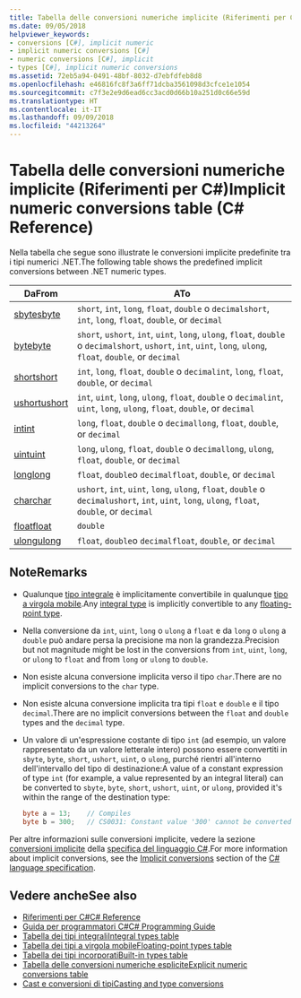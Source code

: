 ```yaml
---
title: Tabella delle conversioni numeriche implicite (Riferimenti per C#)
ms.date: 09/05/2018
helpviewer_keywords:
- conversions [C#], implicit numeric
- implicit numeric conversions [C#]
- numeric conversions [C#], implicit
- types [C#], implicit numeric conversions
ms.assetid: 72eb5a94-0491-48bf-8032-d7ebfdfeb8d8
ms.openlocfilehash: e46816fc8f3a6ff71dcba3561098d3cfce1e1054
ms.sourcegitcommit: c7f3e2e9d6ead6cc3acd0d66b10a251d0c66e59d
ms.translationtype: HT
ms.contentlocale: it-IT
ms.lasthandoff: 09/09/2018
ms.locfileid: "44213264"
---
```

# <a name="implicit-numeric-conversions-table-c-reference"></a><span data-ttu-id="e1e27-102">Tabella delle conversioni numeriche implicite (Riferimenti per C#)</span><span class="sxs-lookup"><span data-stu-id="e1e27-102">Implicit numeric conversions table (C# Reference)</span></span>

<span data-ttu-id="e1e27-103">Nella tabella che segue sono illustrate le conversioni implicite predefinite tra i tipi numerici .NET.</span><span class="sxs-lookup"><span data-stu-id="e1e27-103">The following table shows the predefined implicit conversions between .NET numeric types.</span></span>
  
|<span data-ttu-id="e1e27-104">Da</span><span class="sxs-lookup"><span data-stu-id="e1e27-104">From</span></span>|<span data-ttu-id="e1e27-105">A</span><span class="sxs-lookup"><span data-stu-id="e1e27-105">To</span></span>|  
|----------|--------|  
|[<span data-ttu-id="e1e27-106">sbyte</span><span class="sxs-lookup"><span data-stu-id="e1e27-106">sbyte</span></span>](sbyte.md)|<span data-ttu-id="e1e27-107">`short`, `int`, `long`, `float`, `double` o `decimal`</span><span class="sxs-lookup"><span data-stu-id="e1e27-107">`short`, `int`, `long`, `float`, `double`, or `decimal`</span></span>|  
|[<span data-ttu-id="e1e27-108">byte</span><span class="sxs-lookup"><span data-stu-id="e1e27-108">byte</span></span>](byte.md)|<span data-ttu-id="e1e27-109">`short`, `ushort`, `int`, `uint`, `long`, `ulong`, `float`, `double` o `decimal`</span><span class="sxs-lookup"><span data-stu-id="e1e27-109">`short`, `ushort`, `int`, `uint`, `long`, `ulong`, `float`, `double`, or `decimal`</span></span>|  
|[<span data-ttu-id="e1e27-110">short</span><span class="sxs-lookup"><span data-stu-id="e1e27-110">short</span></span>](short.md)|<span data-ttu-id="e1e27-111">`int`, `long`, `float`, `double` o `decimal`</span><span class="sxs-lookup"><span data-stu-id="e1e27-111">`int`, `long`, `float`, `double`, or `decimal`</span></span>|  
|[<span data-ttu-id="e1e27-112">ushort</span><span class="sxs-lookup"><span data-stu-id="e1e27-112">ushort</span></span>](ushort.md)|<span data-ttu-id="e1e27-113">`int`, `uint`, `long`, `ulong`, `float`, `double` o `decimal`</span><span class="sxs-lookup"><span data-stu-id="e1e27-113">`int`, `uint`, `long`, `ulong`, `float`, `double`, or `decimal`</span></span>|  
|[<span data-ttu-id="e1e27-114">int</span><span class="sxs-lookup"><span data-stu-id="e1e27-114">int</span></span>](int.md)|<span data-ttu-id="e1e27-115">`long`, `float`, `double` o `decimal`</span><span class="sxs-lookup"><span data-stu-id="e1e27-115">`long`, `float`, `double`, or `decimal`</span></span>|  
|[<span data-ttu-id="e1e27-116">uint</span><span class="sxs-lookup"><span data-stu-id="e1e27-116">uint</span></span>](uint.md)|<span data-ttu-id="e1e27-117">`long`, `ulong`, `float`, `double` o `decimal`</span><span class="sxs-lookup"><span data-stu-id="e1e27-117">`long`, `ulong`, `float`, `double`, or `decimal`</span></span>|  
|[<span data-ttu-id="e1e27-118">long</span><span class="sxs-lookup"><span data-stu-id="e1e27-118">long</span></span>](long.md)|<span data-ttu-id="e1e27-119">`float`, `double`o `decimal`</span><span class="sxs-lookup"><span data-stu-id="e1e27-119">`float`, `double`, or `decimal`</span></span>|  
|[<span data-ttu-id="e1e27-120">char</span><span class="sxs-lookup"><span data-stu-id="e1e27-120">char</span></span>](char.md)|<span data-ttu-id="e1e27-121">`ushort`, `int`, `uint`, `long`, `ulong`, `float`, `double` o `decimal`</span><span class="sxs-lookup"><span data-stu-id="e1e27-121">`ushort`, `int`, `uint`, `long`, `ulong`, `float`, `double`, or `decimal`</span></span>|  
|[<span data-ttu-id="e1e27-122">float</span><span class="sxs-lookup"><span data-stu-id="e1e27-122">float</span></span>](float.md)|`double`|  
|[<span data-ttu-id="e1e27-123">ulong</span><span class="sxs-lookup"><span data-stu-id="e1e27-123">ulong</span></span>](ulong.md)|<span data-ttu-id="e1e27-124">`float`, `double`o `decimal`</span><span class="sxs-lookup"><span data-stu-id="e1e27-124">`float`, `double`, or `decimal`</span></span>|  
  
## <a name="remarks"></a><span data-ttu-id="e1e27-125">Note</span><span class="sxs-lookup"><span data-stu-id="e1e27-125">Remarks</span></span>  

- <span data-ttu-id="e1e27-126">Qualunque [tipo integrale](integral-types-table.md) è implicitamente convertibile in qualunque [tipo a virgola mobile](floating-point-types-table.md).</span><span class="sxs-lookup"><span data-stu-id="e1e27-126">Any [integral type](integral-types-table.md) is implicitly convertible to any [floating-point type](floating-point-types-table.md).</span></span>

- <span data-ttu-id="e1e27-127">Nella conversione da `int`, `uint`, `long` o `ulong` a `float` e da `long` o `ulong` a `double` può andare persa la precisione ma non la grandezza.</span><span class="sxs-lookup"><span data-stu-id="e1e27-127">Precision but not magnitude might be lost in the conversions from `int`, `uint`, `long`, or `ulong` to `float` and from `long` or `ulong` to `double`.</span></span>  
  
- <span data-ttu-id="e1e27-128">Non esiste alcuna conversione implicita verso il tipo `char`.</span><span class="sxs-lookup"><span data-stu-id="e1e27-128">There are no implicit conversions to the `char` type.</span></span>  
  
- <span data-ttu-id="e1e27-129">Non esiste alcuna conversione implicita tra tipi `float` e `double` e il tipo `decimal`.</span><span class="sxs-lookup"><span data-stu-id="e1e27-129">There are no implicit conversions between the `float` and `double` types and the `decimal` type.</span></span>  
  
- <span data-ttu-id="e1e27-130">Un valore di un'espressione costante di tipo `int` (ad esempio, un valore rappresentato da un valore letterale intero) possono essere convertiti in `sbyte`, `byte`, `short`, `ushort`, `uint`, o `ulong`, purché rientri all'interno dell'intervallo del tipo di destinazione:</span><span class="sxs-lookup"><span data-stu-id="e1e27-130">A value of a constant expression of type `int` (for example, a value represented by an integral literal) can be converted to `sbyte`, `byte`, `short`, `ushort`, `uint`, or `ulong`, provided it's within the range of the destination type:</span></span>

  ```csharp
  byte a = 13;    // Compiles
  byte b = 300;   // CS0031: Constant value '300' cannot be converted to a 'byte'
  ```

<span data-ttu-id="e1e27-131">Per altre informazioni sulle conversioni implicite, vedere la sezione [conversioni implicite](/dotnet/csharp/language-reference/language-specification/conversions#implicit-conversions) della [specifica del linguaggio C#](../language-specification/index.md).</span><span class="sxs-lookup"><span data-stu-id="e1e27-131">For more information about implicit conversions, see the [Implicit conversions](/dotnet/csharp/language-reference/language-specification/conversions#implicit-conversions) section of the [C# language specification](../language-specification/index.md).</span></span>
  
## <a name="see-also"></a><span data-ttu-id="e1e27-132">Vedere anche</span><span class="sxs-lookup"><span data-stu-id="e1e27-132">See also</span></span>

- [<span data-ttu-id="e1e27-133">Riferimenti per C#</span><span class="sxs-lookup"><span data-stu-id="e1e27-133">C# Reference</span></span>](../index.md)
- [<span data-ttu-id="e1e27-134">Guida per programmatori C#</span><span class="sxs-lookup"><span data-stu-id="e1e27-134">C# Programming Guide</span></span>](../../programming-guide/index.md)
- [<span data-ttu-id="e1e27-135">Tabella dei tipi integrali</span><span class="sxs-lookup"><span data-stu-id="e1e27-135">Integral types table</span></span>](integral-types-table.md)
- [<span data-ttu-id="e1e27-136">Tabella dei tipi a virgola mobile</span><span class="sxs-lookup"><span data-stu-id="e1e27-136">Floating-point types table</span></span>](floating-point-types-table.md)
- [<span data-ttu-id="e1e27-137">Tabella dei tipi incorporati</span><span class="sxs-lookup"><span data-stu-id="e1e27-137">Built-in types table</span></span>](built-in-types-table.md)
- [<span data-ttu-id="e1e27-138">Tabella delle conversioni numeriche esplicite</span><span class="sxs-lookup"><span data-stu-id="e1e27-138">Explicit numeric conversions table</span></span>](explicit-numeric-conversions-table.md)
- [<span data-ttu-id="e1e27-139">Cast e conversioni di tipi</span><span class="sxs-lookup"><span data-stu-id="e1e27-139">Casting and type conversions</span></span>](../../programming-guide/types/casting-and-type-conversions.md)
